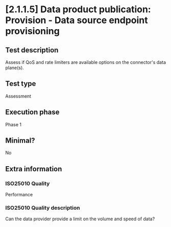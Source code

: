 
# [2.1.1.5] Data product publication: Provision - Data source endpoint provisioning
 
## Test description
Assess if QoS and rate limiters are available options on the connector's data plane(s).
 
## Test type
Assessment
 
## Execution phase
Phase 1
 
## Minimal?
No
 
## Extra information
### ISO25010 Quality
Performance
### ISO25010 Quality description
Can the data provider provide a limit on the volume and speed of data?
    